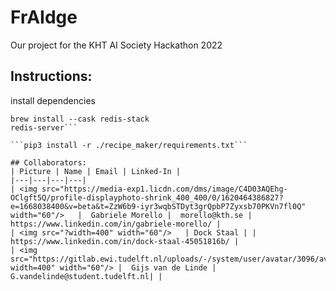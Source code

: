 # FrAIdge

Our project for the KHT AI Society Hackathon 2022

## Instructions:
install dependencies
```brew tap redis-stack/redis-stack  
brew install --cask redis-stack  
redis-server```

```pip3 install -r ./recipe_maker/requirements.txt```  

## Collaborators:
| Picture | Name | Email | Linked-In |
|---|---|---|---|
| <img src="https://media-exp1.licdn.com/dms/image/C4D03AQEhg-OClgft5Q/profile-displayphoto-shrink_400_400/0/1620464386827?e=1668038400&v=beta&t=ZzW6b9-iyr3wqbSTDyt3grQpbP7Zyxsb70PKVn7fl0Q" width="60"/>   |  Gabriele Morello |  morello@kth.se | https://www.linkedin.com/in/gabriele-morello/ |
| <img src="?width=400" width="60"/>   | Dock Staal | | https://www.linkedin.com/in/dock-staal-45051816b/ |
| <img src="https://gitlab.ewi.tudelft.nl/uploads/-/system/user/avatar/3096/avatar.png?width=400" width="60"/> |  Gijs van de Linde | G.vandelinde@student.tudelft.nl| |
